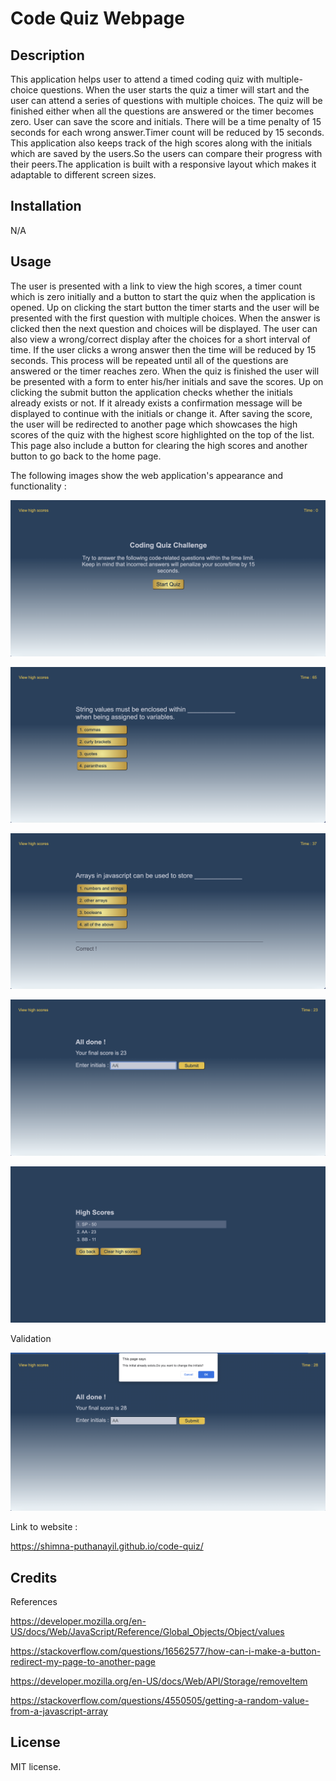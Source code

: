 # Code Quiz Webpage


## Description

This application helps user to attend a timed coding quiz with multiple-choice questions. When the user starts the quiz a timer will start and the user can attend a series of questions with multiple choices. The quiz will be finished either when  all the questions are answered or the timer becomes zero. User can save the score and initials. There will be a time penalty of 15 seconds for each wrong answer.Timer count will be reduced by 15 seconds. This application also keeps track of the high scores along with the initials which are saved by the users.So the users can compare their progress with their peers.The application is built with a responsive layout which makes it adaptable to different screen sizes.

## Installation

N/A

## Usage

The user is presented with a link to view the high scores, a timer count which is zero initially and a button to start the quiz when the application is opened. Up on clicking the start button the timer starts and the user will be presented with the first question with multiple choices. When the answer is clicked then the next question and choices will be displayed. The user can also view a wrong/correct display after the choices for a short interval of time. If the user clicks a wrong answer then the time will be reduced by 15 seconds. This process will be repeated until all of the questions are answered or the timer reaches zero. When the quiz is finished the user will be presented with a form to enter his/her initials and save the scores. Up on clicking the submit button the application checks whether the initials already exists or not. If it already exists a confirmation message will be displayed to continue with the initials or change it. After saving the score, the user will be redirected to another page which showcases the high scores of the quiz with the highest score highlighted on the top of the list. This page also include a button for clearing the high scores and another button to go back to the home page.

The following images show the web application's appearance and functionality   :

![code-quiz 1](assets/images/code-quiz1.png)

![code-quiz 2](assets/images/code-quiz2.png)

![code-quiz 3](assets/images/code-quiz3.png)

![code-quiz 4](assets/images/code-quiz4.png)

![code-quiz 5](assets/images/code-quiz5.png)

Validation

![code-quiz 6](assets/images/code-quiz6.png)

Link to website  :

https://shimna-puthanayil.github.io/code-quiz/

## Credits

References

https://developer.mozilla.org/en-US/docs/Web/JavaScript/Reference/Global_Objects/Object/values

https://stackoverflow.com/questions/16562577/how-can-i-make-a-button-redirect-my-page-to-another-page

https://developer.mozilla.org/en-US/docs/Web/API/Storage/removeItem

https://stackoverflow.com/questions/4550505/getting-a-random-value-from-a-javascript-array

## License

MIT license.

